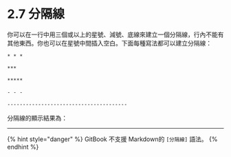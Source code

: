 # 2.7 分隔線

你可以在一行中用三個或以上的星號、減號、底線來建立一個分隔線，行內不能有其他東西。你也可以在星號中間插入空白。下面每種寫法都可以建立分隔線：

```
* * *

***

*****

- - -

---------------------------------------
```

分隔線的顯示結果為：

***

{% hint style="danger" %}
GitBook 不支援 Markdown的 `[分隔線]` 語法。
{% endhint %}
